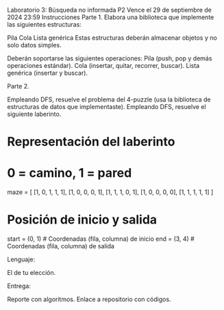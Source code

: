 Laboratorio 3: Búsqueda no informada P2
Vence el 29 de septiembre de 2024 23:59
Instrucciones
Parte 1.
Elabora una biblioteca que implemente las siguientes estructuras:

Pila
Cola
Lista genérica
Estas estructuras deberán almacenar objetos y no solo datos simples. 

Deberán soportarse las siguientes operaciones: 
Pila (push, pop y demás operaciones estándar). 
Cola (insertar, quitar, recorrer, buscar). 
Lista genérica (insertar y buscar). 

Parte 2.

Empleando DFS, resuelve el problema del 4-puzzle (usa la biblioteca de estructuras de datos que implementaste). 
Empleando DFS, resuelve el siguiente laberinto. 
# Representación del laberinto

# 0 = camino, 1 = pared
maze = [
    [1, 0, 1, 1, 1],
    [1, 0, 0, 0, 1],
    [1, 1, 1, 0, 1],
    [1, 0, 0, 0, 0],
    [1, 1, 1, 1, 1]
]

# Posición de inicio y salida
start = (0, 1)  # Coordenadas (fila, columna) de inicio
end = (3, 4)    # Coordenadas (fila, columna) de salida


Lenguaje: 

El de tu elección. 

Entrega:

Reporte con algoritmos.
Enlace a repositorio con códigos. 
